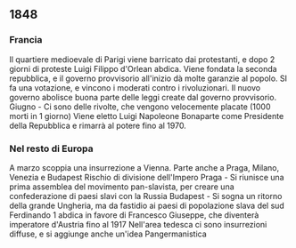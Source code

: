 ## 1848
### Francia
Il quartiere medioevale di Parigi viene barricato dai protestanti, e dopo 2 giorni di proteste Luigi Filippo d'Orlean abdica. Viene fondata la seconda repubblica, e il governo provvisorio all'inizio dà molte garanzie al popolo. SI fa una votazione, e vincono i moderati contro i rivoluzionari. Il nuovo governo abolisce buona parte delle leggi create dal governo provvisorio.
Giugno - Ci sono delle rivolte, che vengono velocemente placate (1000 morti in 1 giorno)
Viene eletto Luigi Napoleone Bonaparte come Presidente della Repubblica e rimarrà al potere fino al 1970.

### Nel resto di Europa
A marzo scoppia una insurrezione a Vienna.
Parte anche a Praga, Milano, Venezia e Budapest
Rischio di divisione dell'Impero
Praga - Si riunisce una prima assemblea del movimento pan-slavista, per creare una confederazione di paesi slavi con la Russia
Budapest - Si sogna un ritorno della grande Ungheria, ma da fastidio ai paesi di popolazione slava del sud
Ferdinando 1 abdica in favore di Francesco Giuseppe, che diventerà imperatore d'Austria fino al 1917
Nell'area tedesca ci sono insurrezioni diffuse, e si aggiunge anche un'idea Pangermanistica 